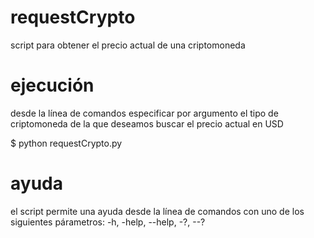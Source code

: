 # requestCrypto
script para obtener el precio actual de una criptomoneda

# ejecución
desde la línea de comandos especificar por argumento el tipo de criptomoneda de la que deseamos buscar el precio actual en USD

$ python requestCrypto.py <criptomoneda>

# ayuda
el script permite una ayuda desde la línea de comandos con uno de los siguientes párametros: -h, -help, --help, -?, --?
